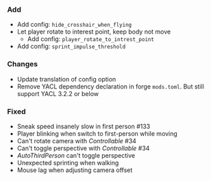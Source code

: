 ### Add

- Add config: `hide_crosshair_when_flying`
- Let player rotate to interest point, keep body not move
	- Add config: `player_rotate_to_intrest_point`
- Add config: `sprint_impulse_threshold`

### Changes

- Update translation of config option
- Remove YACL dependency declaration in forge `mods.toml`. But still support YACL 3.2.2 or below

### Fixed

- Sneak speed insanely slow in first person #133
- Player blinking when switch to first-person while moving
- Can't rotate camera with _Controllable_ #34
- Can't toggle perspective with _Controllable_ #34
- _AutoThirdPerson_ can't toggle perspective
- Unexpected sprinting when walking
- Mouse lag when adjusting camera offset
